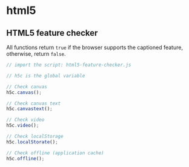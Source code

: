 html5
=====

## HTML5 feature checker

All functions return `true` if the browser supports the captioned feature, otherwise, return `false`.

```js
// import the script: html5-feature-checker.js

// h5c is the global variable

// Check canvas
h5c.canvas();

// Check canvas text
h5c.canvastext();

// Check video
h5c.video();

// Check localStorage
h5c.localStorate();

// Check offline (application cache)
h5c.offline();
```
